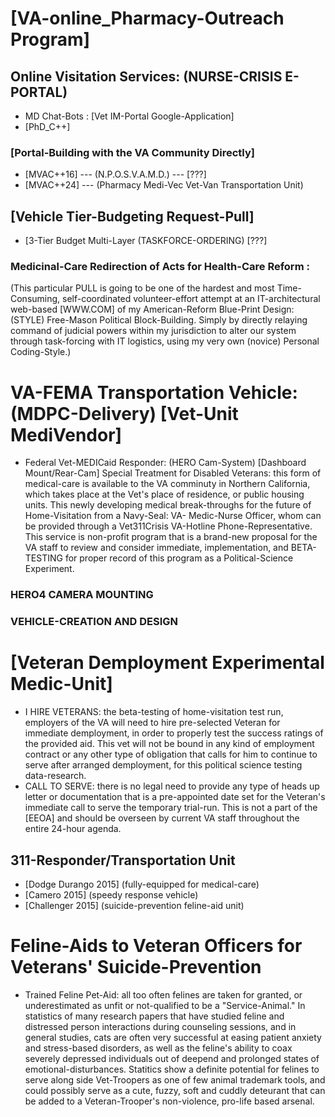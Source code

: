 # [VA-online_Pharmacy-Outreach Program]
## Online Visitation Services: (NURSE-CRISIS E-PORTAL)
* MD Chat-Bots : [Vet IM-Portal Google-Application]
* [PhD_C++]
### [Portal-Building with the VA Community Directly]
* [MVAC++16] --- (N.P.O.S.V.A.M.D.) --- [???]
* [MVAC++24] --- (Pharmacy Medi-Vec Vet-Van Transportation Unit)

## [Vehicle Tier-Budgeting Request-Pull]
*  [3-Tier Budget Multi-Layer (TASKFORCE-ORDERING) [???]

### Medicinal-Care Redirection of Acts for Health-Care Reform :
(This particular PULL is going to be one of the hardest and most Time-Consuming, self-coordinated volunteer-effort attempt at an IT-architectural web-based [WWW.COM] of my American-Reform Blue-Print Design: (STYLE) Free-Mason Political Block-Building. Simply by directly relaying command of judicial powers within my jurisdiction to alter our system through task-forcing with IT logistics, using my very own (novice)  Personal Coding-Style.)

# VA-FEMA Transportation Vehicle: (MDPC-Delivery)    [Vet-Unit MediVendor]
* Federal Vet-MEDICaid Responder: (HERO Cam-System)  [Dashboard Mount/Rear-Cam] 
Special Treatment for Disabled Veterans: this form of medical-care is available to the VA comminuty in Northern California, which takes place at the Vet's place of residence, or public housing units. This newly developing medical break-throughs for the future of Home-Visitation from a Navy-Seal: VA- Medic-Nurse Officer, whom can be provided through a Vet311Crisis VA-Hotline Phone-Representative. This service is non-profit program that is a brand-new proposal for the VA staff to review and consider immediate, implementation, and BETA-TESTING for proper record of this program as a Political-Science Experiment.

### HERO4 CAMERA MOUNTING

### VEHICLE-CREATION AND DESIGN

# [Veteran Demployment Experimental Medic-Unit]
* I HIRE VETERANS: the beta-testing of home-visitation test run, employers of the VA will need to hire pre-selected Veteran for immediate demployment, in order to properly test the success ratings of the provided aid. This vet will not be bound in any kind of employment contract or any other type of obligation that calls for him to continue to serve after arranged demployment, for this political science testing data-research.
* CALL TO SERVE: there is no legal need to provide any type of heads up letter or documentation that is a pre-appointed date set for the Veteran's immediate call to serve the temporary trial-run. This is not a part of the [EEOA] and should be overseen by current VA staff throughout the entire 24-hour agenda.

## 311-Responder/Transportation Unit
* [Dodge Durango 2015] (fully-equipped for medical-care)
* [Camero 2015] (speedy response vehicle)
* [Challenger 2015] (suicide-prevention feline-aid unit)

# Feline-Aids to Veteran Officers for Veterans' Suicide-Prevention
* Trained Feline Pet-Aid: all too often felines are taken for granted, or underestimated as unfit or not-qualified to be a "Service-Animal." In statistics of many research papers that have studied feline and distressed person interactions during counseling sessions, and in general studies, cats are often very successful at easing patient anxiety and stress-based disorders, as well as the feline's ability to coax severely depressed individuals out of deepend and prolonged states of emotional-disturbances. Statitics show a definite potential for felines to serve along side Vet-Troopers as one of few animal trademark tools, and could possibly serve as a cute, fuzzy, soft and cuddly deteurant that can be added to a Veteran-Trooper's non-violence, pro-life based arsenal. 
